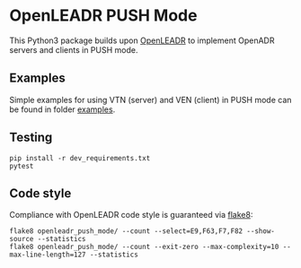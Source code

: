 # OpenLEADR PUSH Mode

This Python3 package builds upon [OpenLEADR](https://github.com/openleadr/openleadr-python) to implement OpenADR servers and clients in PUSH mode.

## Examples

Simple examples for using VTN (server) and VEN (client) in PUSH mode can be found in folder [examples](./examples).

## Testing

```
pip install -r dev_requirements.txt
pytest
```

## Code style

Compliance with OpenLEADR code style is guaranteed via [flake8](https://flake8.pycqa.org/en/latest/index.html#):

```
flake8 openleadr_push_mode/ --count --select=E9,F63,F7,F82 --show-source --statistics
flake8 openleadr_push_mode/ --count --exit-zero --max-complexity=10 --max-line-length=127 --statistics
```